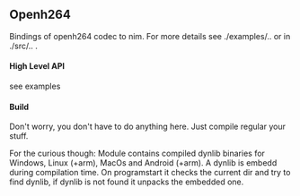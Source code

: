 ## Openh264

Bindings of openh264 codec to nim.
For more details see ./examples/.. or in ./src/.. .

#### High Level API

see examples

#### Build
Don't worry, you don't have to do anything here. Just compile regular your stuff.

For the curious though:
Module contains compiled dynlib binaries for Windows, Linux (+arm), MacOs and Android (+arm).
A dynlib is embedd during compilation time. On programstart it checks the current dir and try to find dynlib, 
if dynlib is not found it unpacks the embedded one.
